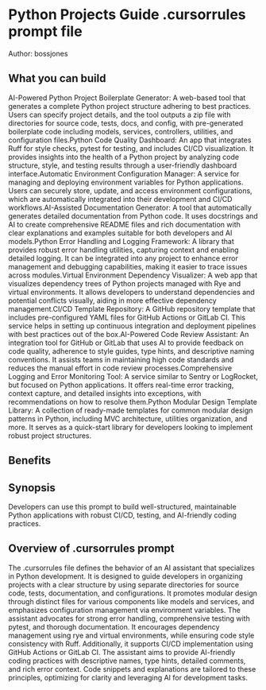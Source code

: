 # Python Projects Guide .cursorrules prompt file

Author: bossjones

## What you can build
AI-Powered Python Project Boilerplate Generator: A web-based tool that generates a complete Python project structure adhering to best practices. Users can specify project details, and the tool outputs a zip file with directories for source code, tests, docs, and config, with pre-generated boilerplate code including models, services, controllers, utilities, and configuration files.Python Code Quality Dashboard: An app that integrates Ruff for style checks, pytest for testing, and includes CI/CD visualization. It provides insights into the health of a Python project by analyzing code structure, style, and testing results through a user-friendly dashboard interface.Automatic Environment Configuration Manager: A service for managing and deploying environment variables for Python applications. Users can securely store, update, and access environment configurations, which are automatically integrated into their development and CI/CD workflows.AI-Assisted Documentation Generator: A tool that automatically generates detailed documentation from Python code. It uses docstrings and AI to create comprehensive README files and rich documentation with clear explanations and examples suitable for both developers and AI models.Python Error Handling and Logging Framework: A library that provides robust error handling utilities, capturing context and enabling detailed logging. It can be integrated into any project to enhance error management and debugging capabilities, making it easier to trace issues across modules.Virtual Environment Dependency Visualizer: A web app that visualizes dependency trees of Python projects managed with Rye and virtual environments. It allows developers to understand dependencies and potential conflicts visually, aiding in more effective dependency management.CI/CD Template Repository: A GitHub repository template that includes pre-configured YAML files for GitHub Actions or GitLab CI. This service helps in setting up continuous integration and deployment pipelines with best practices out of the box.AI-Powered Code Review Assistant: An integration tool for GitHub or GitLab that uses AI to provide feedback on code quality, adherence to style guides, type hints, and descriptive naming conventions. It assists teams in maintaining high code standards and reduces the manual effort in code review processes.Comprehensive Logging and Error Monitoring Tool: A service similar to Sentry or LogRocket, but focused on Python applications. It offers real-time error tracking, context capture, and detailed insights into exceptions, with recommendations on how to resolve them.Python Modular Design Template Library: A collection of ready-made templates for common modular design patterns in Python, including MVC architecture, utilities organization, and more. It serves as a quick-start library for developers looking to implement robust project structures.

## Benefits


## Synopsis
Developers can use this prompt to build well-structured, maintainable Python applications with robust CI/CD, testing, and AI-friendly coding practices.

## Overview of .cursorrules prompt
The .cursorrules file defines the behavior of an AI assistant that specializes in Python development. It is designed to guide developers in organizing projects with a clear structure by using separate directories for source code, tests, documentation, and configurations. It promotes modular design through distinct files for various components like models and services, and emphasizes configuration management via environment variables. The assistant advocates for strong error handling, comprehensive testing with pytest, and thorough documentation. It encourages dependency management using rye and virtual environments, while ensuring code style consistency with Ruff. Additionally, it supports CI/CD implementation using GitHub Actions or GitLab CI. The assistant aims to provide AI-friendly coding practices with descriptive names, type hints, detailed comments, and rich error context. Code snippets and explanations are tailored to these principles, optimizing for clarity and leveraging AI for development tasks.

